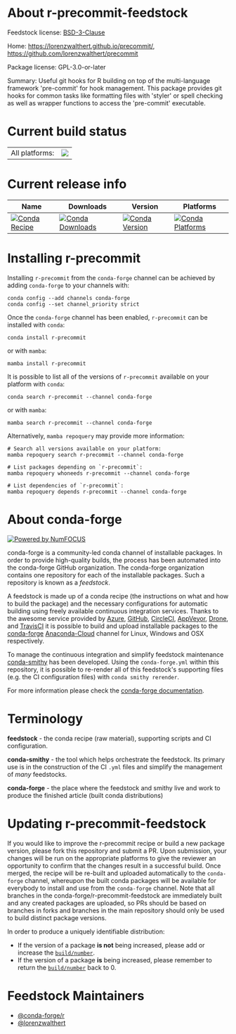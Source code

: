 About r-precommit-feedstock
===========================

Feedstock license: [BSD-3-Clause](https://github.com/conda-forge/r-precommit-feedstock/blob/main/LICENSE.txt)

Home: https://lorenzwalthert.github.io/precommit/, https://github.com/lorenzwalthert/precommit

Package license: GPL-3.0-or-later

Summary: Useful git hooks for R building on top of the multi-language framework 'pre-commit' for hook management. This package provides git hooks for common tasks like formatting files with 'styler' or spell checking as well as wrapper functions to access the 'pre-commit' executable.

Current build status
====================


<table><tr><td>All platforms:</td>
    <td>
      <a href="https://dev.azure.com/conda-forge/feedstock-builds/_build/latest?definitionId=16717&branchName=main">
        <img src="https://dev.azure.com/conda-forge/feedstock-builds/_apis/build/status/r-precommit-feedstock?branchName=main">
      </a>
    </td>
  </tr>
</table>

Current release info
====================

| Name | Downloads | Version | Platforms |
| --- | --- | --- | --- |
| [![Conda Recipe](https://img.shields.io/badge/recipe-r--precommit-green.svg)](https://anaconda.org/conda-forge/r-precommit) | [![Conda Downloads](https://img.shields.io/conda/dn/conda-forge/r-precommit.svg)](https://anaconda.org/conda-forge/r-precommit) | [![Conda Version](https://img.shields.io/conda/vn/conda-forge/r-precommit.svg)](https://anaconda.org/conda-forge/r-precommit) | [![Conda Platforms](https://img.shields.io/conda/pn/conda-forge/r-precommit.svg)](https://anaconda.org/conda-forge/r-precommit) |

Installing r-precommit
======================

Installing `r-precommit` from the `conda-forge` channel can be achieved by adding `conda-forge` to your channels with:

```
conda config --add channels conda-forge
conda config --set channel_priority strict
```

Once the `conda-forge` channel has been enabled, `r-precommit` can be installed with `conda`:

```
conda install r-precommit
```

or with `mamba`:

```
mamba install r-precommit
```

It is possible to list all of the versions of `r-precommit` available on your platform with `conda`:

```
conda search r-precommit --channel conda-forge
```

or with `mamba`:

```
mamba search r-precommit --channel conda-forge
```

Alternatively, `mamba repoquery` may provide more information:

```
# Search all versions available on your platform:
mamba repoquery search r-precommit --channel conda-forge

# List packages depending on `r-precommit`:
mamba repoquery whoneeds r-precommit --channel conda-forge

# List dependencies of `r-precommit`:
mamba repoquery depends r-precommit --channel conda-forge
```


About conda-forge
=================

[![Powered by
NumFOCUS](https://img.shields.io/badge/powered%20by-NumFOCUS-orange.svg?style=flat&colorA=E1523D&colorB=007D8A)](https://numfocus.org)

conda-forge is a community-led conda channel of installable packages.
In order to provide high-quality builds, the process has been automated into the
conda-forge GitHub organization. The conda-forge organization contains one repository
for each of the installable packages. Such a repository is known as a *feedstock*.

A feedstock is made up of a conda recipe (the instructions on what and how to build
the package) and the necessary configurations for automatic building using freely
available continuous integration services. Thanks to the awesome service provided by
[Azure](https://azure.microsoft.com/en-us/services/devops/), [GitHub](https://github.com/),
[CircleCI](https://circleci.com/), [AppVeyor](https://www.appveyor.com/),
[Drone](https://cloud.drone.io/welcome), and [TravisCI](https://travis-ci.com/)
it is possible to build and upload installable packages to the
[conda-forge](https://anaconda.org/conda-forge) [Anaconda-Cloud](https://anaconda.org/)
channel for Linux, Windows and OSX respectively.

To manage the continuous integration and simplify feedstock maintenance
[conda-smithy](https://github.com/conda-forge/conda-smithy) has been developed.
Using the ``conda-forge.yml`` within this repository, it is possible to re-render all of
this feedstock's supporting files (e.g. the CI configuration files) with ``conda smithy rerender``.

For more information please check the [conda-forge documentation](https://conda-forge.org/docs/).

Terminology
===========

**feedstock** - the conda recipe (raw material), supporting scripts and CI configuration.

**conda-smithy** - the tool which helps orchestrate the feedstock.
                   Its primary use is in the construction of the CI ``.yml`` files
                   and simplify the management of *many* feedstocks.

**conda-forge** - the place where the feedstock and smithy live and work to
                  produce the finished article (built conda distributions)


Updating r-precommit-feedstock
==============================

If you would like to improve the r-precommit recipe or build a new
package version, please fork this repository and submit a PR. Upon submission,
your changes will be run on the appropriate platforms to give the reviewer an
opportunity to confirm that the changes result in a successful build. Once
merged, the recipe will be re-built and uploaded automatically to the
`conda-forge` channel, whereupon the built conda packages will be available for
everybody to install and use from the `conda-forge` channel.
Note that all branches in the conda-forge/r-precommit-feedstock are
immediately built and any created packages are uploaded, so PRs should be based
on branches in forks and branches in the main repository should only be used to
build distinct package versions.

In order to produce a uniquely identifiable distribution:
 * If the version of a package **is not** being increased, please add or increase
   the [``build/number``](https://docs.conda.io/projects/conda-build/en/latest/resources/define-metadata.html#build-number-and-string).
 * If the version of a package **is** being increased, please remember to return
   the [``build/number``](https://docs.conda.io/projects/conda-build/en/latest/resources/define-metadata.html#build-number-and-string)
   back to 0.

Feedstock Maintainers
=====================

* [@conda-forge/r](https://github.com/conda-forge/r/)
* [@lorenzwalthert](https://github.com/lorenzwalthert/)

